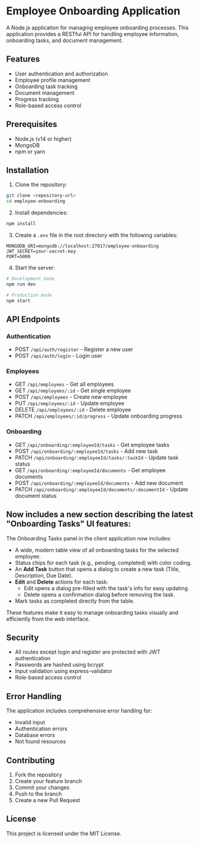 # Employee Onboarding Application

A Node.js application for managing employee onboarding processes. This application provides a RESTful API for handling employee information, onboarding tasks, and document management.

## Features

- User authentication and authorization
- Employee profile management
- Onboarding task tracking
- Document management
- Progress tracking
- Role-based access control

## Prerequisites

- Node.js (v14 or higher)
- MongoDB
- npm or yarn

## Installation

1. Clone the repository:
```bash
git clone <repository-url>
cd employee-onboarding
```

2. Install dependencies:
```bash
npm install
```

3. Create a `.env` file in the root directory with the following variables:
```
MONGODB_URI=mongodb://localhost:27017/employee-onboarding
JWT_SECRET=your-secret-key
PORT=5000
```

4. Start the server:
```bash
# Development mode
npm run dev

# Production mode
npm start
```

## API Endpoints

### Authentication
- POST `/api/auth/register` - Register a new user
- POST `/api/auth/login` - Login user

### Employees
- GET `/api/employees` - Get all employees
- GET `/api/employees/:id` - Get single employee
- POST `/api/employees` - Create new employee
- PUT `/api/employees/:id` - Update employee
- DELETE `/api/employees/:id` - Delete employee
- PATCH `/api/employees/:id/progress` - Update onboarding progress


### Onboarding
- GET `/api/onboarding/:employeeId/tasks` - Get employee tasks
- POST `/api/onboarding/:employeeId/tasks` - Add new task
- PATCH `/api/onboarding/:employeeId/tasks/:taskId` - Update task status
- GET `/api/onboarding/:employeeId/documents` - Get employee documents
- POST `/api/onboarding/:employeeId/documents` - Add new document
- PATCH `/api/onboarding/:employeeId/documents/:documentId` - Update document status

## Now includes a new section describing the latest "Onboarding Tasks" UI features:


The Onboarding Tasks panel in the client application now includes:
- A wide, modern table view of all onboarding tasks for the selected employee.
- Status chips for each task (e.g., pending, completed) with color coding.
- An **Add Task** button that opens a dialog to create a new task (Title, Description, Due Date).
- **Edit** and **Delete** actions for each task:
  - Edit opens a dialog pre-filled with the task's info for easy updating.
  - Delete opens a confirmation dialog before removing the task.
- Mark tasks as completed directly from the table.

These features make it easy to manage onboarding tasks visually and efficiently from the web interface.

## Security

- All routes except login and register are protected with JWT authentication
- Passwords are hashed using bcrypt
- Input validation using express-validator
- Role-based access control

## Error Handling

The application includes comprehensive error handling for:
- Invalid input
- Authentication errors
- Database errors
- Not found resources

## Contributing

1. Fork the repository
2. Create your feature branch
3. Commit your changes
4. Push to the branch
5. Create a new Pull Request

## License

This project is licensed under the MIT License. 